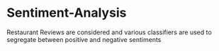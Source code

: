# Sentiment-Analysis
Restaurant Reviews are considered and various classifiers are used to segregate between positive and negative sentiments
